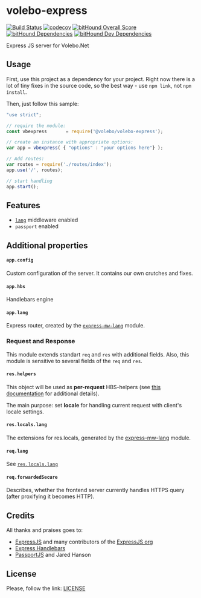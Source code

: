 <p align="center" >

# volebo-express

</p>

<p align="center">

[![Build Status](https://travis-ci.org/volebo/volebo-express.svg?branch=master)](https://travis-ci.org/volebo/volebo-express)
[![codecov](https://codecov.io/gh/volebo/volebo-express/branch/master/graph/badge.svg)](https://codecov.io/gh/volebo/volebo-express)
[![bitHound Overall Score](https://www.bithound.io/github/volebo/volebo-express/badges/score.svg)](https://www.bithound.io/github/volebo/volebo-express)
[![bitHound Dependencies](https://www.bithound.io/github/volebo/volebo-express/badges/dependencies.svg)](https://www.bithound.io/github/volebo/volebo-express/master/dependencies/npm)
[![bitHound Dev Dependencies](https://www.bithound.io/github/volebo/volebo-express/badges/devDependencies.svg)](https://www.bithound.io/github/volebo/volebo-express/master/dependencies/npm)

</p>

Express JS server for Volebo.Net

## Usage

First, use this project as a dependency for your project. Right now there is a lot of tiny fixes in the source code, so the best way - use `npm link`, not `npm install`.

Then, just follow this sample:

```javascript
"use strict";

// require the module:
const vbexpress       = require('@volebo/volebo-express');

// create an instance with appropriate options:
var app = vbexpress( { "options" : "your options here"} );

// Add routes:
var routes = require('./routes/index');
app.use('/', routes);

// start handling
app.start();
```

## Features

* [`lang`][express-mw-lang] middleware enabled
* `passport` enabled

## Additional properties

#### `app.config`

Custom configuration of the server. It contains our own crutches and fixes.

#### `app.hbs`

Handlebars engine

#### `app.lang`

Express router, created by the [`express-mw-lang`][express-mw-lang] module.

### Request and Response

This module extends standart `req` and `res` with additional fields. Also, this module is sensitive to several fields of the `req` and `res`.

#### `res.helpers`

This object will be used as **per-request** HBS-helpers (see [this documentation][express-hbs-helpers] for additional details).

The main purpose: set **locale** for handling current request with client's locale settings.

#### `res.locals.lang`

The extensions for res.locals, generated by the [express-mw-lang] module.

#### `req.lang`

See [`res.locals.lang`](#res-locals-lang)

#### `req.forwardedSecure`

Describes, whether the frontend server currently handles HTTPS query (after proxifying it becomes HTTP).

## Credits

All thanks and praises goes to:

* [ExpressJS](http://expressjs.com) and many contributors of the [ExpressJS org](https://github.com/expressjs)
* [Express Handlebars](https://github.com/ericf/express-handlebars)
* [PassportJS](http://passportjs.org/) and Jared Hanson

## License

Please, follow the link: [LICENSE](LICENSE)

[express-mw-lang]: ../../../express-mw-lang
[express-hbs-helpers]: https://www.npmjs.com/package/express-handlebars#helpers-1

